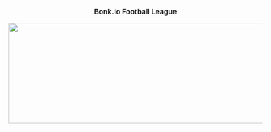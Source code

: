 <p align="center"><strong>Bonk.io Football League</strong><p align="center">
<p align="center">
  <img src="https://cdn.discordapp.com/attachments/571302596686643200/571321061334056972/unknown.png" width="800px" height="200px"/></p>

